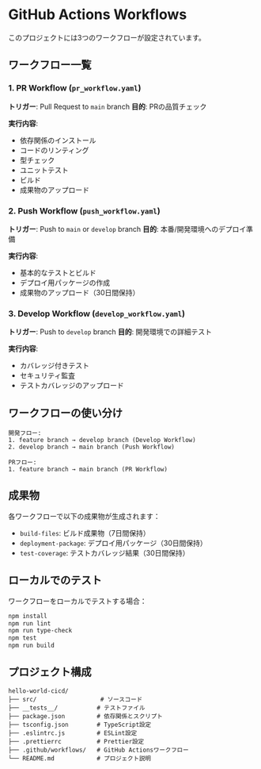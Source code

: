 # GitHub Actions Workflows

このプロジェクトには3つのワークフローが設定されています。

## ワークフロー一覧

### 1. PR Workflow (`pr_workflow.yaml`)
**トリガー**: Pull Request to `main` branch
**目的**: PRの品質チェック

**実行内容**:
- 依存関係のインストール
- コードのリンティング
- 型チェック
- ユニットテスト
- ビルド
- 成果物のアップロード

### 2. Push Workflow (`push_workflow.yaml`)
**トリガー**: Push to `main` or `develop` branch
**目的**: 本番/開発環境へのデプロイ準備

**実行内容**:
- 基本的なテストとビルド
- デプロイ用パッケージの作成
- 成果物のアップロード（30日間保持）

### 3. Develop Workflow (`develop_workflow.yaml`)
**トリガー**: Push to `develop` branch
**目的**: 開発環境での詳細テスト

**実行内容**:
- カバレッジ付きテスト
- セキュリティ監査
- テストカバレッジのアップロード

## ワークフローの使い分け

```
開発フロー:
1. feature branch → develop branch (Develop Workflow)
2. develop branch → main branch (Push Workflow)

PRフロー:
1. feature branch → main branch (PR Workflow)
```

## 成果物

各ワークフローで以下の成果物が生成されます：

- `build-files`: ビルド成果物（7日間保持）
- `deployment-package`: デプロイ用パッケージ（30日間保持）
- `test-coverage`: テストカバレッジ結果（30日間保持）

## ローカルでのテスト

ワークフローをローカルでテストする場合：

```bash
npm install
npm run lint
npm run type-check
npm test
npm run build
```

## プロジェクト構成

```
hello-world-cicd/
├── src/                  # ソースコード
├── __tests__/           # テストファイル
├── package.json         # 依存関係とスクリプト
├── tsconfig.json        # TypeScript設定
├── .eslintrc.js         # ESLint設定
├── .prettierrc          # Prettier設定
├── .github/workflows/   # GitHub Actionsワークフロー
└── README.md            # プロジェクト説明
``` 